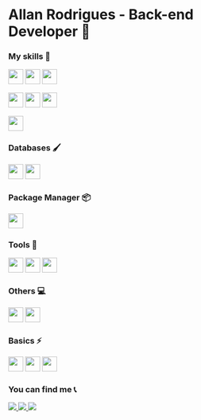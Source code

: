 # Allan Rodrigues - Back-end Developer 🧠

### My skills 🚀

<p>
   <img src="https://img.shields.io/badge/PHP-02569B?style=for-the-badge&logo=php&logoColor=white" height="30"/>
   <img src="https://img.shields.io/badge/laravel-E34F26?style=for-the-badge&logo=laravel&logoColor=white" height="30"/>
   <img src="https://img.shields.io/badge/CodeIgniter-f20a0a?style=for-the-badge&logo=CodeIgniter&logoColor=white" height="30"/>
</p>



<p>
   <img src="https://img.shields.io/badge/Bootstrap-563D7C?style=for-the-badge&logo=bootstrap&logoColor=white" height="30"/>  
   <img src="https://img.shields.io/badge/Vue.JS-42b883?style=for-the-badge&logo=Vue.JS&logoColor=white" height="30"/>
   <img src="https://img.shields.io/badge/jQuery-0769AD?style=for-the-badge&logo=jquery&logoColor=white" height="30"/>

</p>

<p>
   <img src="https://img.shields.io/badge/Wordpress-21759b?style=for-the-badge&logo=Wordpress&logoColor=white" height="30"/>

</p>

### Databases 🖌️

<p>
<img src="https://img.shields.io/badge/-MySQL-F29111?style=for-the-badge&logo=mysql&logoColor=white" height="30"/>
   <img src="https://img.shields.io/badge/MariaDB-003545?style=for-the-badge&logo=mariadb&logoColor=white" height="30"/>
</p>

### Package Manager 📦
<p>
    <img src="https://img.shields.io/badge/Composer-885630?style=for-the-badge&logo=composer&logoColor=white" height="30"/>
</p>

### Tools 🧰
<p>
     <img src="https://img.shields.io/badge/Docker-2CA5E0?style=for-the-badge&logo=docker&logoColor=white" height="30"/>
    <img src="http://img.shields.io/badge/-VS%20Code-007ACC?style=for-the-badge&logo=visual%20studio%20code&logoColor=white" height="30"/>
    <img src="https://img.shields.io/badge/phpstorm-7d4a82?style=for-the-badge&logo=phpstorm&logoColor=white" height="30"/>
</p>


### Others  💻

<p>
   <img src="http://img.shields.io/badge/-Git-F1502F?style=for-the-badge&logo=git&logoColor=white" height="30"/>
    <img src="http://img.shields.io/badge/-Github-000000?style=for-the-badge&logo=github&logoColor=white" height="30"/>
</p>


### Basics ⚡ 

<p>
<img src="https://img.shields.io/badge/JavaScript-F7DF1E?style=for-the-badge&logo=javascript&logoColor=white" height="30"/>
<img src="https://img.shields.io/badge/HTML5-f5f242?style=for-the-badge&logo=html5&logoColor=white" height="30"/>
<img src="https://img.shields.io/badge/CSS3-1572B6?style=for-the-badge&logo=css3&logoColor=white" height="30"/>
</p>


### You can find me 📞

<p>
<a href="mailto:allan.rodrigues14@hotmail.com" alt="E-mail" target="_blank">
    <img src="https://img.shields.io/badge/-hotmail-0564f2?style=for-the-badge&logo=hotmail&logoColor=white" />
</a>
<a href="https://www.linkedin.com/in/allanrodriguesmachado/" alt="LinkedIn" target="_blank">
    <img src="https://img.shields.io/badge/-LinkedIn-blue?style=for-the-badge&logo=Linkedin&logoColor=white" />
</a>

<a href="https://instagram.com/allan_rodrigues_14" alt="Instagram" target="_blank">
    <img src="https://img.shields.io/badge/-Instagram-%23E4405F?style=for-the-badge&logo=Instagram&logoColor=white" />
</a>

<!-- <a href="vercel.app" alt="Instagram" target="_blank"> -->
<!--     <img src="https://img.shields.io/badge/-portf%C3%B3lio-black?style=for-the-badge&logo=vercel&logoColor=white" /> -->
</a>
</p>

